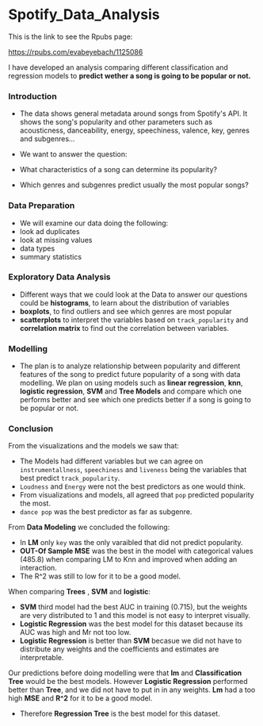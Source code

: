 # Spotify_Data_Analysis
This is the link to see the Rpubs page:

https://rpubs.com/evabeyebach/1125086

I have developed an analysis comparing different classification and regression models to **predict wether a song is going to be popular or not.**

### Introduction
* The data shows  general metadata around songs from Spotify's API. It shows the song's popularity and other parameters such as acousticness, danceability, energy, speechiness, valence, key, genres and subgenres...

* We want to answer the question:
* What characteristics of a song can determine its popularity?
* Which genres and subgenres predict usually the most popular songs?

### Data Preparation

* We will examine our data doing the following:
* look ad duplicates
* look at missing values
* data types
* summary statistics 

### Exploratory Data Analysis

* Different ways that we could look at the Data to answer our questions could be **histograms**, to learn about the distribution of variables
* **boxplots**, to find outliers and see which genres are most popular
* **scatterplots** to interpret the variables based on `track_popularity` and **correlation matrix** to find out the correlation between variables.

### Modelling

* The plan is to analyze relationship between popularity and different features of the song to predict future popularity of a song with data modelling. We plan on using models such as **linear regression**, **knn**, **logistic regression**, **SVM** and **Tree Models** and compare which one performs better and see which one predicts better if a song is going to be popular or not.

### Conclusion

From the visualizations and the models we saw that:

* The Models had different variables but we can agree on `instrumentallness`, `speechiness` and `liveness` being the variables that best predict `track_popularity`.
* `Loudness` and `Energy` were not the best predictors as one would think.
* From visualizations and models, all agreed that `pop` predicted popularity the most.
* `dance pop` was the best predictor as far as subgenre.

From **Data Modeling** we concluded the following:

* In **LM** only `key` was the only varaibled that did not predict popularity.
* **OUT-Of Sample MSE** was the best in the model with categorical values (485.8) when comparing LM to Knn and improved when adding an interaction.
* The R^2 was still to low for it to be a good model.

When comparing **Trees** , **SVM** and **logistic**:
* **SVM** third model had the best AUC in training (0.715), but the weights are very distributed to 1 and this model is not easy to interpret visually.
* **Logistic Regression** was the best model for this dataset because its AUC was high and Mr not too low.
* **Logistic Regression** is better than **SVM** becasue we did not have to distribute any weights and the coefficients and estimates are interpretable.

Our predictions before doing modelling were that **lm** and **Classification Tree** would be the best models.
However **Logistic Regression** performed better than **Tree**, and we did not have to put in in any weights. **Lm** had a too high **MSE** and **R^2** for it to be a good model. 
* Therefore **Regression Tree** is the best model for this dataset. 











